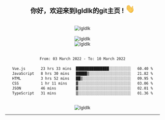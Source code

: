 <div align="center">
<h2> 你好，欢迎来到lgldlk的git主页 ! <img src="https://github.com/lgldlk/lgldlk/blob/main/gifs/Hi.gif" width="30px"></h2>
</div>

<div align="center">
 </br>
 <img src="http://aiitapp.cn:8091/?color=rgba(37,144,118,1)&shadowColor=rgba(12,16,20,1)&fontSize=120&&shadowOffsetX=9&shadowOffsetY=11" height="26px" alt="lgldlk" />
 </br>

   </br>
 <img src="https://github-readme-stats.vercel.app/api?username=lgldlk&show_icons=true&theme=gotham&locale=cn" alt="lgldlk" />
 

</br>

<img  src="http://github-readme-stats.vercel.app/api/top-langs/?username=lgldlk&show_icons=true&theme=gotham&locale=cn&layout=compact" alt="lgldlk"/>  
</br>
</br>

<!--START_SECTION:waka-->

```text
From: 03 March 2022 - To: 10 March 2022

Vue.js       23 hrs 33 mins  ███████████████░░░░░░░░░░   60.40 %
JavaScript   8 hrs 30 mins   █████▒░░░░░░░░░░░░░░░░░░░   21.82 %
HTML         3 hrs 52 mins   ██▒░░░░░░░░░░░░░░░░░░░░░░   09.95 %
CSS          1 hr 11 mins    ▓░░░░░░░░░░░░░░░░░░░░░░░░   03.06 %
JSON         46 mins         ▓░░░░░░░░░░░░░░░░░░░░░░░░   02.01 %
TypeScript   31 mins         ▒░░░░░░░░░░░░░░░░░░░░░░░░   01.36 %
```

<!--END_SECTION:waka-->

 </br>
  <img src="https://visitor-badge.glitch.me/badge?page_id=lgldlk" alt="lgldlk" />

---

 

